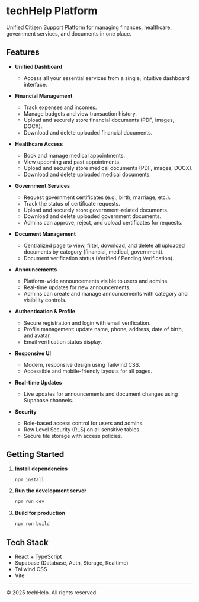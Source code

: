 # techHelp Platform

Unified Citizen Support Platform for managing finances, healthcare, government services, and documents in one place.

## Features

- **Unified Dashboard**
  - Access all your essential services from a single, intuitive dashboard interface.

- **Financial Management**
  - Track expenses and incomes.
  - Manage budgets and view transaction history.
  - Upload and securely store financial documents (PDF, images, DOCX).
  - Download and delete uploaded financial documents.

- **Healthcare Access**
  - Book and manage medical appointments.
  - View upcoming and past appointments.
  - Upload and securely store medical documents (PDF, images, DOCX).
  - Download and delete uploaded medical documents.

- **Government Services**
  - Request government certificates (e.g., birth, marriage, etc.).
  - Track the status of certificate requests.
  - Upload and securely store government-related documents.
  - Download and delete uploaded government documents.
  - Admins can approve, reject, and upload certificates for requests.

- **Document Management**
  - Centralized page to view, filter, download, and delete all uploaded documents by category (financial, medical, government).
  - Document verification status (Verified / Pending Verification).

- **Announcements**
  - Platform-wide announcements visible to users and admins.
  - Real-time updates for new announcements.
  - Admins can create and manage announcements with category and visibility controls.

- **Authentication & Profile**
  - Secure registration and login with email verification.
  - Profile management: update name, phone, address, date of birth, and avatar.
  - Email verification status display.

- **Responsive UI**
  - Modern, responsive design using Tailwind CSS.
  - Accessible and mobile-friendly layouts for all pages.

- **Real-time Updates**
  - Live updates for announcements and document changes using Supabase channels.

- **Security**
  - Role-based access control for users and admins.
  - Row Level Security (RLS) on all sensitive tables.
  - Secure file storage with access policies.

## Getting Started

1. **Install dependencies**
   ```sh
   npm install
   ```

2. **Run the development server**
   ```sh
   npm run dev
   ```

3. **Build for production**
   ```sh
   npm run build
   ```

## Tech Stack

- React + TypeScript
- Supabase (Database, Auth, Storage, Realtime)
- Tailwind CSS
- Vite

---

&copy; 2025 techHelp. All rights reserved.